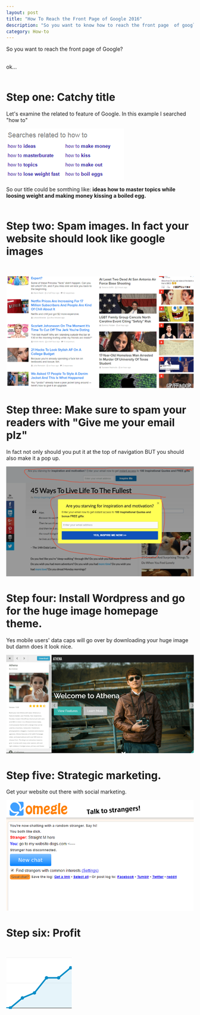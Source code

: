 ```yaml
---
layout: post
title: "How To Reach the Front Page of Google 2016"
description: "So you want to know how to reach the front page  of google?"
category: How-to
---
```


So you want to reach the front page of Google?
<br>
<br>

ok...
<br>
<br>

# Step one: Catchy title

Let's examine the related to feature of Google. In this example I searched "how to"
<br>

![How to image google search](/images/howtosearch.png)
<br>

So our title could be somthing like: **ideas how to master topics while loosing weight and making money kissing a boiled egg.**
<br>
<br>

# Step two: Spam images. In fact your website should look like google images
<br>

![Buzz](/images/buzz.png)
<br>

# Step three: Make sure to spam your readers with "Give me your email plz"
In fact not only should you put it at the top of navigation BUT you should also make it a pop up.
<br>

![Give me your email image](/images/emailthing.png)
<br>

# Step four: Install Wordpress and go for the huge image homepage theme.
Yes mobile users' data caps will go over by downloading your huge image but damn does it look nice.
<br>

![Wordpress theme](/images/wordpresstheme.png)
<br>

# Step five: Strategic marketing.
Get your website out there with social marketing.
<br>

![Social marketing](/images/marketing.png)
<br>

# Step six: Profit
<br>

![Analytics rise](/images/analyticsrise.png)
